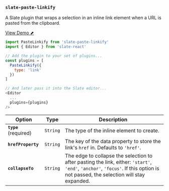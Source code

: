 ### `slate-paste-linkify`

A Slate plugin that wraps a selection in an inline link element when a URL is pasted from the clipboard.

[View Demo ⬈](https://ianstormtaylor.github.io/slate-plugins/#/slate-paste-linkify)

```js
import PasteLinkify from 'slate-paste-linkify'
import { Editor } from 'slate-react'

// Add the plugin to your set of plugins...
const plugins = [
  PasteLinkify({
    type: 'link'
  })
]

// And later pass it into the Slate editor...
<Editor
  ...
  plugins={plugins}
/>
```

| Option                | Type     | Description                                                                                                                                                                      |
| --------------------- | -------- | -------------------------------------------------------------------------------------------------------------------------------------------------------------------------------- |
| **`type`** (required) | `String` | The type of the inline element to create.                                                                                                                                        |
| **`hrefProperty`**    | `String` | The key of the data property to store the link's `href` in. Defaults to `'href'`.                                                                                                |
| **`collapseTo`**      | `String` | The edge to collapse the selection to after pasting the link, either: `'start'`, `'end'`, `'anchor'`, `'focus'`. If this option is not passed, the selection will stay expanded. |

